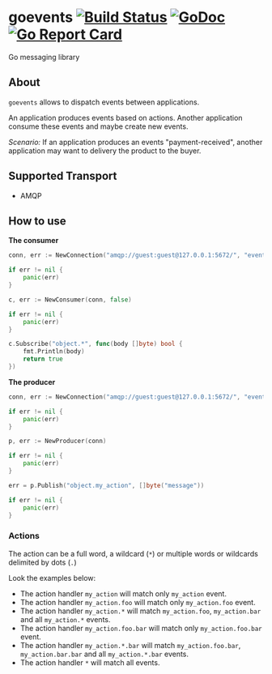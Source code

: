 # goevents [![Build Status](https://travis-ci.org/eventials/goevents.svg?branch=master)](https://travis-ci.org/eventials/goevents) [![GoDoc](https://godoc.org/github.com/eventials/goevents?status.svg)](http://godoc.org/github.com/eventials/goevents) [![Go Report Card](https://goreportcard.com/badge/github.com/eventials/goevents)](https://goreportcard.com/report/github.com/eventials/goevents)

Go messaging library

## About

`goevents` allows to dispatch events between applications.

An application produces events based on actions.
Another application consume these events and maybe create new events.

*Scenario:* If an application produces an events "payment-received", another application may want to delivery the product to the buyer.

## Supported Transport

- AMQP

## How to use

**The consumer**

```go
conn, err := NewConnection("amqp://guest:guest@127.0.0.1:5672/", "events-queue", "events-exchange")

if err != nil {
    panic(err)
}

c, err := NewConsumer(conn, false)

if err != nil {
    panic(err)
}

c.Subscribe("object.*", func(body []byte) bool {
    fmt.Println(body)
    return true
})
```

**The producer**

```go
conn, err := NewConnection("amqp://guest:guest@127.0.0.1:5672/", "events-queue", "events-exchange")

if err != nil {
    panic(err)
}

p, err := NewProducer(conn)

if err != nil {
    panic(err)
}

err = p.Publish("object.my_action", []byte("message"))

if err != nil {
    panic(err)
}
```

### Actions

The action can be a full word, a wildcard (`*`) or multiple words or wildcards delimited by dots (`.`)

Look the examples below:

- The action handler `my_action` will match only `my_action` event.
- The action handler `my_action.foo` will match only `my_action.foo` event.
- The action handler `my_action.*` will match `my_action.foo`, `my_action.bar` and all `my_action.*` events.
- The action handler `my_action.foo.bar` will match only `my_action.foo.bar` event.
- The action handler `my_action.*.bar` will match `my_action.foo.bar`, `my_action.bar.bar` and all `my_action.*.bar` events.
- The action handler `*` will match all events.
